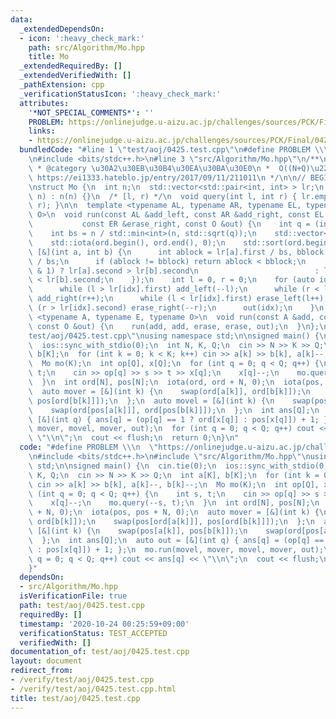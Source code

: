 ```yaml
---
data:
  _extendedDependsOn:
  - icon: ':heavy_check_mark:'
    path: src/Algorithm/Mo.hpp
    title: Mo
  _extendedRequiredBy: []
  _extendedVerifiedWith: []
  _pathExtension: cpp
  _verificationStatusIcon: ':heavy_check_mark:'
  attributes:
    '*NOT_SPECIAL_COMMENTS*': ''
    PROBLEM: https://onlinejudge.u-aizu.ac.jp/challenges/sources/PCK/Final/0425
    links:
    - https://onlinejudge.u-aizu.ac.jp/challenges/sources/PCK/Final/0425
  bundledCode: "#line 1 \"test/aoj/0425.test.cpp\"\n#define PROBLEM \\\n  \"https://onlinejudge.u-aizu.ac.jp/challenges/sources/PCK/Final/0425\"\
    \n#include <bits/stdc++.h>\n#line 3 \"src/Algorithm/Mo.hpp\"\n/**\n * @title Mo\n\
    \ * @category \u30A2\u30EB\u30B4\u30EA\u30BA\u30E0\n *  O((N+Q)\u221AN)\n * @see\
    \ https://ei1333.hateblo.jp/entry/2017/09/11/211011\n */\n\n// BEGIN CUT HERE\n\
    \nstruct Mo {\n  int n;\n  std::vector<std::pair<int, int> > lr;\n  explicit Mo(int\
    \ n) : n(n) {}\n  /* [l, r) */\n  void query(int l, int r) { lr.emplace_back(l,\
    \ r); }\n\n  template <typename AL, typename AR, typename EL, typename ER, typename\
    \ O>\n  void run(const AL &add_left, const AR &add_right, const EL &erase_left,\n\
    \           const ER &erase_right, const O &out) {\n    int q = (int)lr.size();\n\
    \    int bs = n / std::min<int>(n, std::sqrt(q));\n    std::vector<int> ord(q);\n\
    \    std::iota(ord.begin(), ord.end(), 0);\n    std::sort(ord.begin(), ord.end(),\
    \ [&](int a, int b) {\n      int ablock = lr[a].first / bs, bblock = lr[b].first\
    \ / bs;\n      if (ablock != bblock) return ablock < bblock;\n      return (ablock\
    \ & 1) ? lr[a].second > lr[b].second\n                          : lr[a].second\
    \ < lr[b].second;\n    });\n    int l = 0, r = 0;\n    for (auto idx : ord) {\n\
    \      while (l > lr[idx].first) add_left(--l);\n      while (r < lr[idx].second)\
    \ add_right(r++);\n      while (l < lr[idx].first) erase_left(l++);\n      while\
    \ (r > lr[idx].second) erase_right(--r);\n      out(idx);\n    }\n  }\n  template\
    \ <typename A, typename E, typename O>\n  void run(const A &add, const E &erase,\
    \ const O &out) {\n    run(add, add, erase, erase, out);\n  }\n};\n#line 5 \"\
    test/aoj/0425.test.cpp\"\nusing namespace std;\n\nsigned main() {\n  cin.tie(0);\n\
    \  ios::sync_with_stdio(0);\n  int N, K, Q;\n  cin >> N >> K >> Q;\n  int a[K],\
    \ b[K];\n  for (int k = 0; k < K; k++) cin >> a[k] >> b[k], a[k]--, b[k]--;\n\
    \  Mo mo(K);\n  int op[Q], x[Q];\n  for (int q = 0; q < Q; q++) {\n    int s,\
    \ t;\n    cin >> op[q] >> s >> t >> x[q];\n    x[q]--;\n    mo.query(--s, t);\n\
    \  }\n  int ord[N], pos[N];\n  iota(ord, ord + N, 0);\n  iota(pos, pos + N, 0);\n\
    \  auto mover = [&](int k) {\n    swap(ord[a[k]], ord[b[k]]);\n    swap(pos[ord[a[k]]],\
    \ pos[ord[b[k]]]);\n  };\n  auto movel = [&](int k) {\n    swap(pos[a[k]], pos[b[k]]);\n\
    \    swap(ord[pos[a[k]]], ord[pos[b[k]]]);\n  };\n  int ans[Q];\n  auto out =\
    \ [&](int q) { ans[q] = (op[q] == 1 ? ord[x[q]] : pos[x[q]]) + 1; };\n  mo.run(movel,\
    \ mover, movel, mover, out);\n  for (int q = 0; q < Q; q++) cout << ans[q] <<\
    \ \"\\n\";\n  cout << flush;\n  return 0;\n}\n"
  code: "#define PROBLEM \\\n  \"https://onlinejudge.u-aizu.ac.jp/challenges/sources/PCK/Final/0425\"\
    \n#include <bits/stdc++.h>\n#include \"src/Algorithm/Mo.hpp\"\nusing namespace\
    \ std;\n\nsigned main() {\n  cin.tie(0);\n  ios::sync_with_stdio(0);\n  int N,\
    \ K, Q;\n  cin >> N >> K >> Q;\n  int a[K], b[K];\n  for (int k = 0; k < K; k++)\
    \ cin >> a[k] >> b[k], a[k]--, b[k]--;\n  Mo mo(K);\n  int op[Q], x[Q];\n  for\
    \ (int q = 0; q < Q; q++) {\n    int s, t;\n    cin >> op[q] >> s >> t >> x[q];\n\
    \    x[q]--;\n    mo.query(--s, t);\n  }\n  int ord[N], pos[N];\n  iota(ord, ord\
    \ + N, 0);\n  iota(pos, pos + N, 0);\n  auto mover = [&](int k) {\n    swap(ord[a[k]],\
    \ ord[b[k]]);\n    swap(pos[ord[a[k]]], pos[ord[b[k]]]);\n  };\n  auto movel =\
    \ [&](int k) {\n    swap(pos[a[k]], pos[b[k]]);\n    swap(ord[pos[a[k]]], ord[pos[b[k]]]);\n\
    \  };\n  int ans[Q];\n  auto out = [&](int q) { ans[q] = (op[q] == 1 ? ord[x[q]]\
    \ : pos[x[q]]) + 1; };\n  mo.run(movel, mover, movel, mover, out);\n  for (int\
    \ q = 0; q < Q; q++) cout << ans[q] << \"\\n\";\n  cout << flush;\n  return 0;\n\
    }"
  dependsOn:
  - src/Algorithm/Mo.hpp
  isVerificationFile: true
  path: test/aoj/0425.test.cpp
  requiredBy: []
  timestamp: '2020-10-24 00:25:59+09:00'
  verificationStatus: TEST_ACCEPTED
  verifiedWith: []
documentation_of: test/aoj/0425.test.cpp
layout: document
redirect_from:
- /verify/test/aoj/0425.test.cpp
- /verify/test/aoj/0425.test.cpp.html
title: test/aoj/0425.test.cpp
---
```

